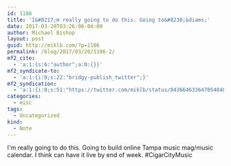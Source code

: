 ```yaml
---
id: 1186
title: 'I&#8217;m really going to do this. Going to&#8230;&diams;'
date: 2017-03-20T03:26:06-04:00
author: Michael Bishop
layout: post
guid: http://miklb.com/?p=1186
permalink: /blog/2017/03/20/1186-2/
mf2_cite:
  - 'a:1:{s:6:"author";a:0:{}}'
mf2_syndicate-to:
  - 'a:1:{i:0;s:22:"bridgy-publish_twitter";}'
mf2_syndication:
  - 'a:1:{i:0;s:51:"https://twitter.com/miklb/status/843664633647054848";}'
categories:
  - misc
tags:
  - Uncategorized
kind:
  - Note
---
```

I'm really going to do this. Going to build online Tampa music mag/music calendar. I think can have it live by end of week. #CigarCityMusic